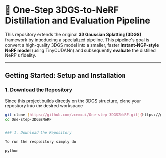 # 🚀 One-Step 3DGS-to-NeRF Distillation and Evaluation Pipeline

This repository extends the original **3D Gaussian Splatting (3DGS)** framework by introducing a specialized pipeline. This pipeline's goal is convert a high-quality 3DGS model into a smaller, faster **Instant-NGP-style NeRF model** (using TinyCUDANn) and subsequently **evaluate** the distilled NeRF's fidelity.

---

## Getting Started: Setup and Installation

### 1. Download the Repository

Since this project builds directly on the 3DGS structure, clone your repository into the desired workspace:

```bash
git clone [https://github.com/zcemcui/One-step-3DGS2NeRF.git](https://github.com/zcemcui/One-step-3DGS2NeRF.git)
cd One-step-3DGS2NeRF


### 1. Download the Repository

To run the respository simply do

python 
